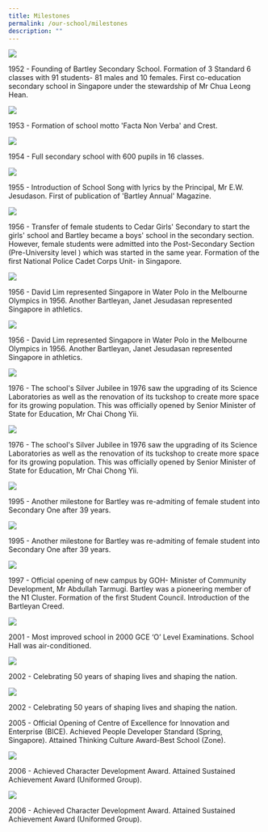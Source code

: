 ```yaml
---
title: Milestones
permalink: /our-school/milestones
description: ""
---
```

![](/images/50yearsago.jpg)

1952 - Founding of Bartley Secondary School. Formation of 3 Standard 6 classes with 91 students- 81 males and 10 females. First co-education secondary school in Singapore under the stewardship of Mr Chua Leong Hean.

![](/images/crest.jpg)

1953 - Formation of school motto 'Facta Non Verba' and Crest.

![](/images/1954.jpg)

1954 - Full secondary school with 600 pupils in 16 classes.

![](/images/1955.jpg)

1955 - Introduction of School Song with lyrics by the Principal, Mr E.W. Jesudason. First of publication of 'Bartley Annual' Magazine.

![](/images/1956.jpg)

1956 - Transfer of female students to Cedar Girls' Secondary to start the girls' school and Bartley became a boys' school in the secondary section. However, female students were admitted into the Post-Secondary Section (Pre-University level ) which was started in the same year. Formation of the first National Police Cadet Corps Unit- in Singapore.

![](/images/David-Lim.jpg)

1956 - David Lim represented Singapore in Water Polo in the Melbourne Olympics in 1956. Another Bartleyan, Janet Jesudasan represented Singapore in athletics.

![](/images/NPCC.jpg)

1956 - David Lim represented Singapore in Water Polo in the Melbourne Olympics in 1956. Another Bartleyan, Janet Jesudasan represented Singapore in athletics. 

![](/images/Jubilee.jpg)

1976 - The school's Silver Jubilee in 1976 saw the upgrading of its Science Laboratories as well as the renovation of its tuckshop to create more space for its growing population. This was officially opened by Senior Minister of State for Education, Mr Chai Chong Yii.

![](/images/1992.jpg)

1976 - The school's Silver Jubilee in 1976 saw the upgrading of its Science Laboratories as well as the renovation of its tuckshop to create more space for its growing population. This was officially opened by Senior Minister of State for Education, Mr Chai Chong Yii. 

![](/images/1995.jpg)

1995 - Another milestone for Bartley was re-admiting of female student into Secondary One after 39 years.

![](/images/1996.jpg)

1995 - Another milestone for Bartley was re-admiting of female student into Secondary One after 39 years.

![](/images/1997.jpg)

1997 - Official opening of new campus by GOH- Minister of Community Development, Mr Abdullah Tarmugi. Bartley was a pioneering member of the N1 Cluster. Formation of the first Student Council. Introduction of the Bartleyan Creed. 

![](/images/2001.jpg)

2001 - Most improved school in 2000 GCE ‘O’ Level Examinations. School Hall was air-conditioned.

![](/images/2002.jpg)

2002 - Celebrating 50 years of shaping lives and shaping the nation.

![](/images/2004.jpg)

2002 - Celebrating 50 years of shaping lives and shaping the nation.

2005 - Official Opening of Centre of Excellence for Innovation and Enterprise (BICE). Achieved People Developer Standard (Spring, Singapore). Attained Thinking Culture Award-Best School (Zone). 

![](/images/2006.jpg)

2006 - Achieved Character Development Award. Attained Sustained Achievement Award (Uniformed Group).  

![](/images/2007.jpg)

2006 - Achieved Character Development Award. Attained Sustained Achievement Award (Uniformed Group).  